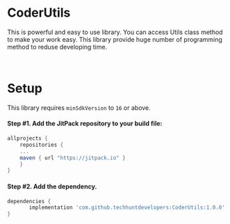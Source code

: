 # CoderUtils


This is powerful and easy to use library. You can access Utils class method to make your work easy. This library provide huge number of programming method to reduse developing time.

</br>

# Setup

This library requires `minSdkVersion` to `16` or above.

#### Step #1. Add the JitPack repository to your build file:

```gradle
allprojects {
    repositories {
	...
	maven { url "https://jitpack.io" }
    }
}
```

#### Step #2. Add the dependency.

```groovy
dependencies {
       implementation 'com.github.techhuntdevelopers:CoderUtils:1.0.0'
}
```
